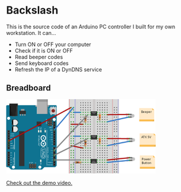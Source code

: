 # Backslash

This is the source code of an Arduino PC controller I built for my own workstation. It can...

* Turn ON or OFF your computer
* Check if it is ON or OFF
* Read beeper codes
* Send keyboard codes
* Refresh the IP of a DynDNS service

## Breadboard

<img src="https://github.com/pinting/Backslash/raw/master/sketch.png" width="80%">

<a href="https://www.youtube.com/watch?v=QB_unTMpJ0c">Check out the demo video.</a>